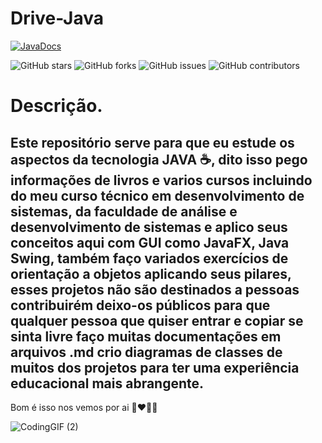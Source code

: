 ﻿# Drive-Java
 [![JavaDocs](https://img.shields.io/badge/JavaDocs-Official%20Docs-blue)](https://docs.oracle.com/en/java/)

![GitHub stars](https://img.shields.io/github/stars/ViniciusVitorinoSantos/Drive-Java?style=social)
![GitHub forks](https://img.shields.io/github/forks/ViniciusVitorinoSantos/Drive-Java?style=social)
![GitHub issues](https://img.shields.io/github/issues/ViniciusVitorinoSantos/Drive-Java)
![GitHub contributors](https://img.shields.io/github/contributors/ViniciusVitorinoSantos/Drive-Java)

# Descrição.
## Este repositório serve para que eu estude os aspectos da tecnologia JAVA ☕, dito isso pego informações de livros e varios cursos incluindo do meu curso técnico em desenvolvimento de sistemas, da faculdade de análise e desenvolvimento de sistemas e aplico seus conceitos aqui com GUI como JavaFX, Java Swing, também faço variados exercícios de orientação a objetos aplicando seus pilares, esses projetos não são destinados a pessoas contribuirém deixo-os públicos para que qualquer pessoa que quiser entrar e copiar se sinta livre faço muitas documentações em arquivos .md crio diagramas de classes de muitos dos projetos para ter uma experiência educacional mais abrangente. 
Bom é isso nos vemos por ai 💙❤️🧡🩷



 ![CodingGIF (2)](https://github.com/user-attachments/assets/fd2bc1c9-0472-4b49-b723-ee889c2bff77)

